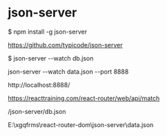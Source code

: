 # json-server



$ npm install -g json-server



https://github.com/typicode/json-server



$ json-server --watch db.json



json-server --watch data.json --port 8888


http://localhost:8888/


https://reacttraining.com/react-router/web/api/match

/json-server/db.json


E:\xgqfrms\react-router-dom\json-server\data.json








